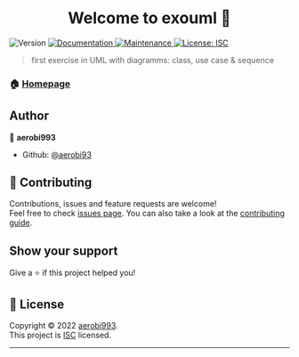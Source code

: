 <h1 align="center">Welcome to exouml 👋</h1>
<p>
  <img alt="Version" src="https://img.shields.io/badge/version-1.0.0-blue.svg?cacheSeconds=2592000" />
  <a href="https://github.com/aerobi93/exoUML#readme" target="_blank">
    <img alt="Documentation" src="https://img.shields.io/badge/documentation-yes-brightgreen.svg" />
  </a>
  <a href="https://github.com/aerobi93/exoUML/graphs/commit-activity" target="_blank">
    <img alt="Maintenance" src="https://img.shields.io/badge/Maintained%3F-yes-green.svg" />
  </a>
  <a href="https://github.com/aerobi93/exoUML/blob/master/LICENSE" target="_blank">
    <img alt="License: ISC" src="https://img.shields.io/github/license/aerobi93/exouml" />
  </a>
</p>

> first exercise in UML with  diagramms: class, use case & sequence

### 🏠 [Homepage](https://github.com/aerobi93/exoUML#readme)

## Author

👤 **aerobi993**

* Github: [@aerobi93](https://github.com/aerobi93)

## 🤝 Contributing

Contributions, issues and feature requests are welcome!<br />Feel free to check [issues page](https://github.com/aerobi93/exoUML/issues). You can also take a look at the [contributing guide](https://github.com/aerobi93/exoUML/blob/master/CONTRIBUTING.md).

## Show your support

Give a ⭐️ if this project helped you!

## 📝 License

Copyright © 2022 [aerobi993](https://github.com/aerobi93).<br />
This project is [ISC](https://github.com/aerobi93/exoUML/blob/master/LICENSE) licensed.

***

